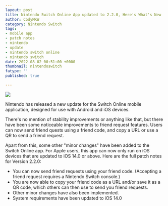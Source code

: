 ```yaml
---
layout: post
title: Nintendo Switch Online App updated to 2.2.0, Here's What's New
author: CodyMKW
category: Nintendo Switch
tags:
- mobile app
- patch notes
- nintendo
- update
- nintendo switch online
- nintendo switch
date: 2022-08-02 00:51:00 +0000
thumbnail: nintendoswitch
fatype: ''
published: true

---
```

![](https://res.cloudinary.com/dgzrtvctq/image/upload/v1659401521/switch-online_mys043.webp)

Nintendo has released a new update for the Switch Online mobile application, designed for use with Android and iOS devices.

There's no mention of stability improvements or anything like that, but there have been some noticeable improvements to friend request features. Users can now send friend quests using a friend code, and copy a URL or use a QR to send a friend request.

Apart from this, some other "minor changes" have been added to the Switch Online app. For Apple users, this app can now only run on iOS devices that are updated to iOS 14.0 or above. Here are the full patch notes for Version 2.2.0:

* You can now send friend requests using your friend code. (Accepting a friend request requires a Nintendo Switch console.)
* You are now able to copy your friend code as a URL and/or save it as a QR code, which others can then use to send you friend requests.
* Other minor changes have also been implemented.
* System requirements have been updated to iOS 14.0